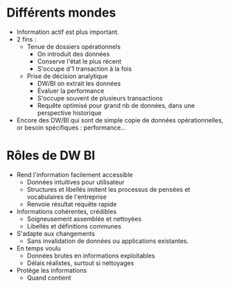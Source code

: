 # Différents mondes
* Information actif est plus important.
* 2 fins :
  - Tenue de dossiers opérationnels
    - On introduit des données
    - Conserve l'état le plus récent
    - S'occupe d'1 transaction à la fois
  - Prise de décision analytique
    - DW/BI on extrait les données
    - Évaluer la performance
    - S'occupe souvent de plusieurs transactions
    - Requête optimisé pour grand nb de données, dans une perspective historique				
* Encore des DW/BI qui sont de simple copie de données opérationnelles, or besoin spécifiques : performance…
# Rôles de DW BI
- Rend l'information facilement accessible
  - Données intuitives pour utilisateur
  - Structures et libellés imitent les processus de pensées et vocabulaires de l'entreprise
  - Renvoie résultat requête rapide
- Informations cohérentes, crédibles
  - Soigneusement assemblée et nettoyées
  - Libellés et définitions communes
- S'adapte aux changements
  - Sans invalidation de données ou applications existantes.
- En temps voulu
  - Données brutes en informations exploitables
  - Délais réalistes, surtout si nettoyages
- Protège les informations
  - Quand contient

